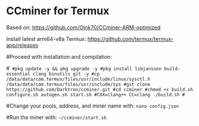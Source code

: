 # CCminer for Termux

Based on: https://github.com/Oink70/CCminer-ARM-optimized

Install latest arm64-v8a Termux: https://github.com/termux/termux-app/releases

#Proceed with installation and compilation:

#```
#pkg update -y && pkg upgrade -y
#pkg install libjansson build-essential clang binutils git -y
#cp /data/data/com.termux/files/usr/include/linux/sysctl.h /data/data/com.termux/files/usr/include/sys
#git clone https://github.com/Darktron/ccminer.git
#cd ccminer
#chmod +x build.sh configure.sh autogen.sh start.sh
#CXX=clang++ CC=clang ./build.sh
#```

#Change your pools, address, and miner name with: `nano config.json`

#Run the miner with: `~/ccminer/start.sh`
